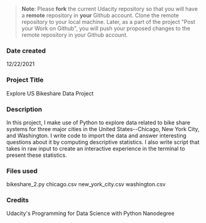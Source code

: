 >**Note**: Please **fork** the current Udacity repository so that you will have a **remote** repository in **your** Github account. Clone the remote repository to your local machine. Later, as a part of the project "Post your Work on Github", you will push your proposed changes to the remote repository in your Github account.

### Date created
12/22/2021

### Project Title
Explore US Bikeshare Data Project

### Description
In this project, I make use of Python to explore data related to bike share systems for three major cities in the United States--Chicago, New York City, and Washington. I write code to import the data and answer interesting questions about it by computing descriptive statistics. I also write script that takes in raw input to create an interactive experience in the terminal to present these statistics.

### Files used
bikeshare_2.py
chicago.csv
new_york_city.csv
washington.csv

### Credits
Udacity's Programming for Data Science with Python Nanodegree
